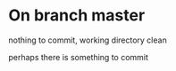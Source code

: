 # On branch master
nothing to commit, working directory clean

perhaps there is something to commit
